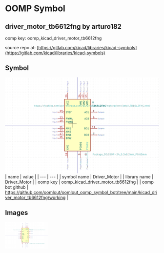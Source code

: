 # OOMP Symbol  
## driver_motor_tb6612fng  by arturo182  
  
oomp key: oomp_kicad_driver_motor_tb6612fng  
  
source repo at: [https://gitlab.com/kicad/libraries/kicad-symbols](https://gitlab.com/kicad/libraries/kicad-symbols)  
## Symbol  
  
[![working.png](working_600.png)](working.png)  
| name | value | 
| --- | --- | 
| symbol name | Driver_Motor | 
| library name | Driver_Motor | 
| oomp key | oomp_kicad_driver_motor_tb6612fng | 
| oomp bot github | https://github.com/oomlout/oomlout_oomp_symbol_bot/tree/main/kicad_driver_motor_tb6612fng/working | 
## Images  
  
[![working.png](working_140.png)](working.png)  
